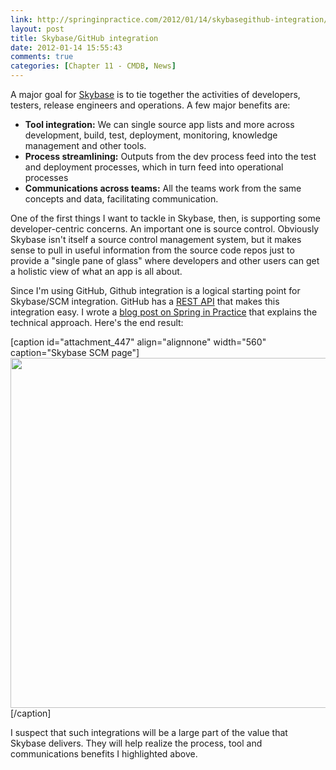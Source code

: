 ```yaml
---
link: http://springinpractice.com/2012/01/14/skybasegithub-integration/
layout: post
title: Skybase/GitHub integration
date: 2012-01-14 15:55:43
comments: true
categories: [Chapter 11 - CMDB, News]
---
```

A major goal for <a title="Skybase GitHub site" href="https://github.com/williewheeler/skybase">Skybase</a> is to tie together the activities of developers, testers, release engineers and operations. A few major benefits are:
<ul>
	<li><strong>Tool integration:</strong> We can single source app lists and more across development, build, test, deployment, monitoring, knowledge management and other tools.</li>
	<li><strong>Process streamlining:</strong> Outputs from the dev process feed into the test and deployment processes, which in turn feed into operational processes</li>
	<li><strong>Communications across teams:</strong> All the teams work from the same concepts and data, facilitating communication.</li>
</ul>
One of the first things I want to tackle in Skybase, then, is supporting some developer-centric concerns. An important one is source control. Obviously Skybase isn't itself a source control management system, but it makes sense to pull in useful information from the source code repos just to provide a "single pane of glass" where developers and other users can get a holistic view of what an app is all about.

Since I'm using GitHub, Github integration is a logical starting point for Skybase/SCM integration. GitHub has a <a title="GitHub REST API" href="http://developer.github.com/v3/">REST API</a> that makes this integration easy. I wrote a <a title="Calling the GitHub API using Spring’s RestTemplate" href="http://springinpractice.com/2012/01/14/calling-the-github-api-using-springs-resttemplate/">blog post on Spring in Practice</a> that explains the technical approach. Here's the end result:

[caption id="attachment_447" align="alignnone" width="560" caption="Skybase SCM page"]<a href="http://springinpractice.com/wp-content/uploads/2012/01/skybase_scm4.png"><img class="size-full wp-image-447 " title="Skybase SCM page" src="http://springinpractice.com/wp-content/uploads/2012/01/skybase_scm4.png" alt="" width="560" /></a>[/caption]

I suspect that such integrations will be a large part of the value that Skybase delivers. They will help realize the process, tool and communications benefits I highlighted above.
